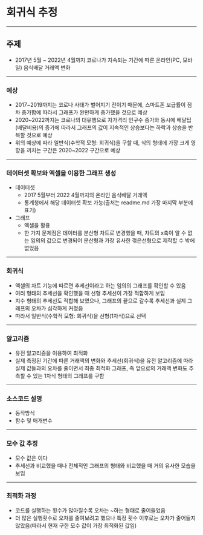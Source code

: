 # 회귀식 추정
___

## 주제
* 2017년 5월 ~ 2022년 4월까지 코로나가 지속되는 기간에 따른 온라인(PC, 모바일) 음식배달 거래액 변화  

___

### 예상
* 2017~2019까지는 코로나 사태가 벌어지기 전이기 때문에, 스마트폰 보급률이 점차 증가함에 따라서 그래프가 완만하게 증가했을 것으로 예상
* 2020~2022까지는 코로나의 대유행으로 자가격리 인구수 증가와 동시에 배달팁(배달비용)의 증가에 따라서 그래프의 값이 지속적인 상승보다는 하락과 상승을 반복할 것으로 예상  
* 위의 예상에 따라 일반식(수학적 모형: 회귀식)을 구할 때, 식의 형태에 가장 크게 영향을 끼치는 구간은 2020~2022 구간으로 예상  

___

### 데이터셋 확보와 엑셀을 이용한 그래프 생성
* 데이터셋
    - 2017 5월부터 2022 4월까지의 온라인 음식배달 거래액  
    - 통계청에서 해당 데이터셋 확보 가능(출처는 readme.md 가장 마지막 부분에 표기)  
* 그래프
    - 엑셀을 활용  
    - 한 가지 문제점은 데이터를 분산형 차트로 변경했을 때, 차트의 x축이 알 수 없는 임의의 값으로 변경되어 분산형과 가장 유사한 꺾은선형으로 제작할 수 밖에 없었음  

___

### 회귀식  
* 엑셀의 차트 기능에 따르면 추세선이라고 하는 임의의 그래프를 확인할 수 있음
* 여러 형태의 추세선을 확인했을 때 선형 추세선이 가장 적합하게 보임
* 지수 형태의 추세선도 적합해 보였으나, 그래프의 끝으로 갈수록 추세선과 실제 그래프의 오차가 심각하게 커졌음
* 따라서 일반식(수학적 모형: 회귀식)을 선형(1차식)으로 선택

___

### 알고리즘
* 유전 알고리즘을 이용하여 최적화  
* 실제 측정된 기간에 따른 거래액의 변화와 추세선(회귀식)을 유전 알고리즘에 따라 실제 값들과의 오차를 줄이면서 최종 최적화 그래프, 즉 앞으로의 거래액 변화도 추측할 수 있는 1차식 형태의 그래프를 구함

___

### 소스코드 설명
* 동작방식
* 함수 및 매개변수

___

### 모수 값 추정
* 모수 값은 이다
* 추세선과 비교했을 때나 전체적인 그래프의 형태와 비교했을 때 거의 유사한 모습을 보임

___

### 최적화 과정
* 코드를 실행하는 횟수가 많아질수록 오차는 ~하는 형태로 줄어들었음
* 더 많은 실행횟수로 오차를 줄여보려고 했으나 특정 횟수 이후로는 오차가 줄어들지 않았음(따라서 현재 구한 모수 값이 가장 최적화된 값임)

